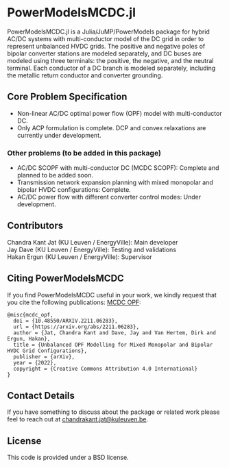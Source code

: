 # PowerModelsMCDC.jl

PowerModelsMCDC.jl is a Julia/JuMP/PowerModels package for hybrid AC/DC systems with multi-conductor model of the DC grid in order to represent unbalanced HVDC grids. The positive and negative poles of bipolar converter stations are modeled separately, and DC buses are modeled using three terminals: the positive, the negative, and the neutral terminal. Each conductor of a DC branch is modeled separately, including the metallic return conductor and converter grounding.

## Core Problem Specification
* Non-linear AC/DC optimal power flow (OPF) model with multi-conductor DC.
* Only ACP formulation is complete. DCP and convex relaxations are currently under development.

### Other problems (to be added in this package)
* AC/DC SCOPF with multi-conductor DC (MCDC SCOPF): Complete and planned to be added soon.
* Transmission network expansion planning with mixed monopolar and bipolar HVDC configurations: Complete.
* AC/DC power flow with different converter control modes: Under development. 
## Contributors

Chandra Kant Jat (KU Leuven / EnergyVille): Main developer  
Jay Dave (KU Leuven / EnergyVille): Testing and validations  
Hakan Ergun (KU Leuven / EnergyVille): Supervisor 

## Citing PowerModelsMCDC

If you find PowerModelsMCDC useful in your work, we kindly request that you cite the following publications:
[MCDC OPF](https://arxiv.org/abs/2211.06283):

```
@misc{mcdc_opf,
  doi = {10.48550/ARXIV.2211.06283},
  url = {https://arxiv.org/abs/2211.06283},
  author = {Jat, Chandra Kant and Dave, Jay and Van Hertem, Dirk and Ergun, Hakan},
  title = {Unbalanced OPF Modelling for Mixed Monopolar and Bipolar HVDC Grid Configurations},
  publisher = {arXiv},
  year = {2022},
  copyright = {Creative Commons Attribution 4.0 International}
}
```

## Contact Details
If you have something to discuss about the package or related work please feel to reach out at [chandrakant.jat@kuleuven.be](chandrakant.jat@kuleuven.be).

## License
This code is provided under a BSD license.
